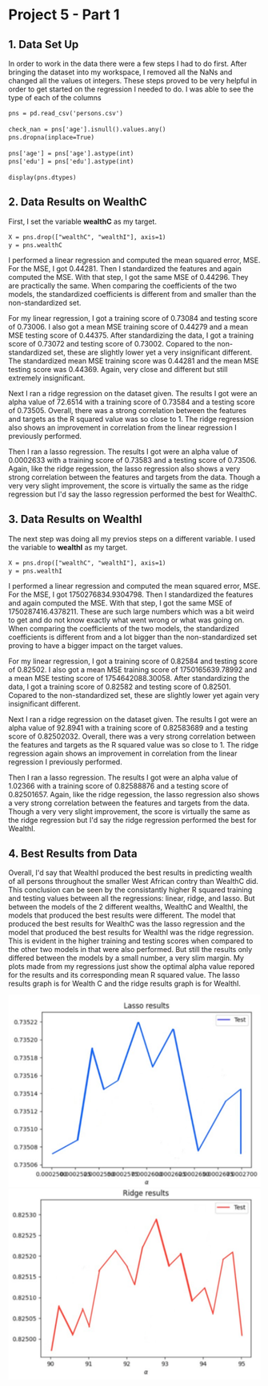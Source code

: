 # Project 5 - Part 1

## 1. Data Set Up
In order to work in the data there were a few steps I had to do first. After bringing the dataset into my workspace, I removed all the NaNs and changed all the values ot integers. These steps proved to be very helpful in order to get started on the regression I needed to do. I was able to see the type of each of the columns
```
pns = pd.read_csv('persons.csv')

check_nan = pns['age'].isnull().values.any()
pns.dropna(inplace=True)

pns['age'] = pns['age'].astype(int)
pns['edu'] = pns['edu'].astype(int)

display(pns.dtypes)
```

## 2. Data Results on WealthC
First, I set the variable **wealthC** as my target. 
```
X = pns.drop(["wealthC", "wealthI"], axis=1)
y = pns.wealthC
```
I performed a linear regression and computed the mean squared error, MSE. For the MSE, I got 0.44281. Then I standardized the features and again computed the MSE. With that step, I got the same MSE of 0.44296. They are practically the same. When comparing the coefficients of the two models, the standardized coefficients is different from and smaller than the non-standardized set.

For my linear regression, I got a training score of 0.73084 and testing score of 0.73006. I also got a mean MSE training score of 0.44279 and a mean MSE testing score of 0.44375. After standardizing the data, I got a training score of 0.73072 and testing score of 0.73002. Copared to the non-standardized set, these are slightly lower yet a very insignificant different. The standardized mean MSE training score was 0.44281 and the mean MSE testing score was 0.44369. Again, very close and different but still extremely insignificant. 

Next I ran a ridge regression on the dataset given. The results I got were an alpha value of 72.6514 with a training score of 0.73584 and a testing score of 0.73505. Overall, there was a strong correlation between the features and targets as the R squared value was so close to 1. The ridge regression also shows an improvement in correlation from the linear regression I previously performed. 

Then I ran a lasso regression. The results I got were an alpha value of 0.0002633 with a training score of 0.73583 and a testing score of 0.73506. Again, like the ridge regession, the lasso regression also shows a very strong correlation between the features and targets from the data. Though a very very slight improvement, the score is virtually the same as the ridge regression but I'd say the lasso regression performed the best for WealthC. 

## 3. Data Results on WealthI
The next step was doing all my previos steps on a different variable. I used the variable to **wealthI** as my target.
```
X = pns.drop(["wealthC", "wealthI"], axis=1)
y = pns.wealthI
```
I performed a linear regression and computed the mean squared error, MSE. For the MSE, I got 1750276834.9304798. Then I standardized the features and again computed the MSE. With that step, I got the same MSE of 1750287416.4378211. These are such large numbers which was a bit weird to get and do not know exactly what went wrong or what was going on. When comparing the coefficients of the two models, the standardized coefficients is different from and a lot bigger than the non-standardized set proving to have a bigger impact on the target values.

For my linear regression, I got a training score of 0.82584 and testing score of 0.82502. I also got a mean MSE training score of 1750165639.78992 and a mean MSE testing score of 1754642088.30058. After standardizing the data, I got a training score of 0.82582 and testing score of 0.82501. Copared to the non-standardized set, these are slightly lower yet again very insignificant different.

Next I ran a ridge regression on the dataset given. The results I got were an alpha value of 92.8941 with a training score of 0.82583689 and a testing score of 0.82502032. Overall, there was a very strong correlation between the features and targets as the R squared value was so close to 1. The ridge regression again shows an improvement in correlation from the linear regression I previously performed. 

Then I ran a lasso regression. The results I got were an alpha value of 1.02366 with a training score of 0.82588876 and a testing score of 0.82501657. Again, like the ridge regession, the lasso regression also shows a very strong correlation between the features and targets from the data. Though a very very slight improvement, the score is virtually the same as the ridge regression but I'd say the ridge regression performed the best for WealthI. 

## 4. Best Results from Data
Overall, I'd say that WealthI produced the best results in predicting wealth of all persons throughout the smaller West African contry than WealthC did. This conclusion can be seen by the consistantly higher R squared training and testing values between all the regressions: linear, ridge, and lasso. But between the models of the 2 different wealths, WealthC and WealthI, the models that produced the best results were different. The model that produced the best results for WealthC was the lasso regression and the model that produced the best results for WealthI was the ridge regression. This is evident in the higher training and testing scores when compared to the other two models in that were also performed. But still the results only differed between the models by a small number, a very slim margin. My plots made from my regressions just show the optimal alpha value repored for the results and its corresponding mean R squared value. The lasso results graph is for Wealth C and the ridge results graph is for WealthI. 

![](WealthC.PNG)
![](WealthI.PNG)

